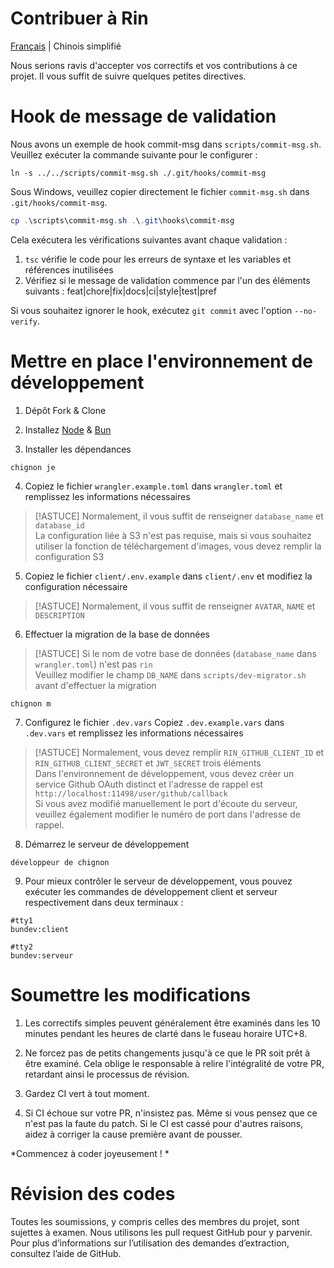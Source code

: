 # Contribuer à Rin

[Français](./CONTRIBUTING.md) | Chinois simplifié

Nous serions ravis d'accepter vos correctifs et vos contributions à ce projet. Il vous suffit de suivre quelques petites directives.

# Hook de message de validation

Nous avons un exemple de hook commit-msg dans `scripts/commit-msg.sh`. Veuillez exécuter la commande suivante pour le configurer :

``` merde
ln -s ../../scripts/commit-msg.sh ./.git/hooks/commit-msg
```

Sous Windows, veuillez copier directement le fichier `commit-msg.sh` dans `.git/hooks/commit-msg`.

```powershell
cp .\scripts\commit-msg.sh .\.git\hooks\commit-msg
```

Cela exécutera les vérifications suivantes avant chaque validation :

1. `tsc` vérifie le code pour les erreurs de syntaxe et les variables et références inutilisées
2. Vérifiez si le message de validation commence par l'un des éléments suivants : feat|chore|fix|docs|ci|style|test|pref

Si vous souhaitez ignorer le hook, exécutez `git commit` avec l'option `--no-verify`.

# Mettre en place l'environnement de développement

1. Dépôt Fork & Clone

2. Installez [Node](https://nodejs.org/en/download/package-manager) & [Bun](https://bun.sh/)

3. Installer les dépendances
 ``` merde
 chignon je
 ```

4. Copiez le fichier `wrangler.example.toml` dans `wrangler.toml` et remplissez les informations nécessaires
 > [!ASTUCE]
 > Normalement, il vous suffit de renseigner `database_name` et `database_id`\
 > La configuration liée à S3 n'est pas requise, mais si vous souhaitez utiliser la fonction de téléchargement d'images, vous devez remplir la configuration S3

5. Copiez le fichier `client/.env.example` dans `client/.env` et modifiez la configuration nécessaire
 > [!ASTUCE]
 > Normalement, il vous suffit de renseigner `AVATAR`, `NAME` et `DESCRIPTION`

6. Effectuer la migration de la base de données
 > [!ASTUCE]
 > Si le nom de votre base de données (`database_name` dans `wrangler.toml`) n'est pas `rin`\
 > Veuillez modifier le champ `DB_NAME` dans `scripts/dev-migrator.sh` avant d'effectuer la migration
 ``` merde
 chignon m
 ```

7. Configurez le fichier `.dev.vars`
 Copiez `.dev.example.vars` dans `.dev.vars` et remplissez les informations nécessaires
 > [!ASTUCE]
 > Normalement, vous devez remplir `RIN_GITHUB_CLIENT_ID` et `RIN_GITHUB_CLIENT_SECRET` et `JWT_SECRET` trois éléments \
 > Dans l'environnement de développement, vous devez créer un service Github OAuth distinct et l'adresse de rappel est `http://localhost:11498/user/github/callback` \
 > Si vous avez modifié manuellement le port d'écoute du serveur, veuillez également modifier le numéro de port dans l'adresse de rappel.

8. Démarrez le serveur de développement
 ``` merde
 développeur de chignon
 ```

9. Pour mieux contrôler le serveur de développement, vous pouvez exécuter les commandes de développement client et serveur respectivement dans deux terminaux :
 ``` merde
 #tty1
 bundev:client

 #tty2
 bundev:serveur
 ```

# Soumettre les modifications

1. Les correctifs simples peuvent généralement être examinés dans les 10 minutes pendant les heures de clarté dans le fuseau horaire UTC+8.

2. Ne forcez pas de petits changements jusqu'à ce que le PR soit prêt à être examiné. Cela oblige le responsable à relire l'intégralité de votre PR, retardant ainsi le processus de révision.

3. Gardez CI vert à tout moment.

4. Si CI échoue sur votre PR, n'insistez pas. Même si vous pensez que ce n'est pas la faute du patch. Si le CI est cassé pour d'autres raisons, aidez à corriger la cause première avant de pousser.

*Commencez à coder joyeusement ! *

# Révision des codes
Toutes les soumissions, y compris celles des membres du projet, sont sujettes à examen. Nous utilisons les pull request GitHub pour y parvenir. Pour plus d’informations sur l’utilisation des demandes d’extraction, consultez l’aide de GitHub.
